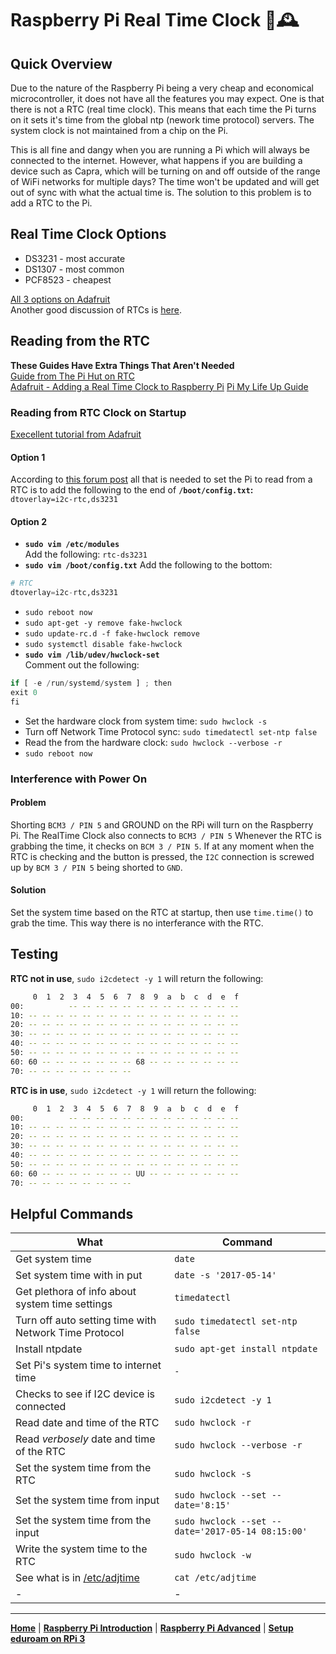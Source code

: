 # Raspberry Pi Real Time Clock 🥧🕰

## Quick Overview
Due to the nature of the Raspberry Pi being a very cheap and economical microcontroller, it does not have all the features you may expect. One is that there is not a RTC (real time clock). This means that each time the Pi turns on it sets it's time from the global ntp (nework time protocol) servers. The system clock is not maintained from a chip on the Pi.

This is all fine and dangy when you are running a Pi which will always be connected to the internet. However, what happens if you are building a device such as Capra, which will be turning on and off outside of the range of WiFi networks for multiple days? The time won't be updated and will get out of sync with what the actual time is. The solution to this problem is to add a RTC to the Pi.

## Real Time Clock Options

* DS3231 - most accurate 
* DS1307 - most common
* PCF8523 - cheapest

[All 3 options on Adafruit](https://learn.adafruit.com/adding-a-real-time-clock-to-raspberry-pi/wiring-the-rtc)<br>
Another good discussion of RTCs is [here](https://makezine.com/2019/01/18/getting-started-with-real-time-clocks/).


## Reading from the RTC

**These Guides Have Extra Things That Aren't Needed**<br>
[Guide from The Pi Hut on RTC](https://thepihut.com/blogs/raspberry-pi-tutorials/17209332-adding-a-real-time-clock-to-your-raspberry-pi) <br>
[Adafruit - Adding a Real Time Clock to Raspberry Pi](https://learn.adafruit.com/adding-a-real-time-clock-to-raspberry-pi)
[Pi My Life Up Guide](https://pimylifeup.com/raspberry-pi-rtc/)

### Reading from RTC Clock on Startup
[Execellent tutorial from Adafruit](https://learn.adafruit.com/adding-a-real-time-clock-to-raspberry-pi/set-rtc-time)

#### Option 1
According to [this forum post](https://www.raspberrypi.org/forums/viewtopic.php?t=200891) all that is needed to set the Pi to read from a RTC is to add the following to the end of **`/boot/config.txt`:**<br>
`dtoverlay=i2c-rtc,ds3231`

#### Option 2
* **`sudo vim /etc/modules`** <br>
Add the following: `rtc-ds3231`
* **`sudo vim /boot/config.txt`** Add the following to the bottom: 

```python
# RTC
dtoverlay=i2c-rtc,ds3231
```

* `sudo reboot now`
* `sudo apt-get -y remove fake-hwclock`
* `sudo update-rc.d -f fake-hwclock remove`
* `sudo systemctl disable fake-hwclock`
* **`sudo vim /lib/udev/hwclock-set`** <br>
Comment out the following:

```python
if [ -e /run/systemd/system ] ; then
exit 0
fi
```
* Set the hardware clock from system time: `sudo hwclock -s`
* Turn off Network Time Protocol sync: `sudo timedatectl set-ntp false`
* Read the from the hardware clock: `sudo hwclock --verbose -r`
* `sudo reboot now`

### Interference with Power On 

#### Problem
Shorting `BCM3 / PIN 5` and GROUND on the RPi will turn on the Raspberry Pi. The RealTime Clock also connects to `BCM3 / PIN 5`
Whenever the RTC is grabbing the time, it checks on `BCM 3 / PIN 5`. If at any moment when the RTC is checking and the button is pressed, the `I2C` connection is screwed up by `BCM 3 / PIN 5` being shorted to `GND`.

#### Solution
Set the system time based on the RTC at startup, then use `time.time()` to grab the time. This way there is no interferance with the RTC.

## Testing
**RTC not in use**, `sudo i2cdetect -y 1` will return the following:

```bash
     0  1  2  3  4  5  6  7  8  9  a  b  c  d  e  f
00:          -- -- -- -- -- -- -- -- -- -- -- -- -- 
10: -- -- -- -- -- -- -- -- -- -- -- -- -- -- -- -- 
20: -- -- -- -- -- -- -- -- -- -- -- -- -- -- -- -- 
30: -- -- -- -- -- -- -- -- -- -- -- -- -- -- -- -- 
40: -- -- -- -- -- -- -- -- -- -- -- -- -- -- -- -- 
50: -- -- -- -- -- -- -- -- -- -- -- -- -- -- -- -- 
60: 60 -- -- -- -- -- -- -- 68 -- -- -- -- -- -- -- 
70: -- -- -- -- -- -- -- -- 
```

**RTC is in use**, `sudo i2cdetect -y 1` will return the following:

```bash
     0  1  2  3  4  5  6  7  8  9  a  b  c  d  e  f
00:          -- -- -- -- -- -- -- -- -- -- -- -- -- 
10: -- -- -- -- -- -- -- -- -- -- -- -- -- -- -- -- 
20: -- -- -- -- -- -- -- -- -- -- -- -- -- -- -- -- 
30: -- -- -- -- -- -- -- -- -- -- -- -- -- -- -- -- 
40: -- -- -- -- -- -- -- -- -- -- -- -- -- -- -- -- 
50: -- -- -- -- -- -- -- -- -- -- -- -- -- -- -- -- 
60: 60 -- -- -- -- -- -- -- UU -- -- -- -- -- -- -- 
70: -- -- -- -- -- -- -- -- 
```

## Helpful Commands
|What|Command|
|----|-------|
|Get system time| `date`|
|Set system time with in put|`date -s '2017-05-14'`|
|Get plethora of info about system time settings|`timedatectl`|
|Turn off auto setting time with Network Time Protocol|`sudo timedatectl set-ntp false`|
|Install ntpdate|`sudo apt-get install ntpdate`|
|Set Pi's system time to internet time| ` - `|
|Checks to see if I2C device is connected|`sudo i2cdetect -y 1`|
|Read date and time of the RTC|`sudo hwclock -r`|
|Read *verbosely* date and time of the RTC|`sudo hwclock --verbose -r`|
|Set the system time from the RTC|`sudo hwclock -s`|
|Set the system time from input|`sudo hwclock --set --date='8:15'`|
|Set the system time from the input|`sudo hwclock --set --date='2017-05-14 08:15:00'`|
|Write the system time to the RTC|`sudo hwclock -w`|
|See what is in [/etc/adjtime](http://man7.org/linux/man-pages/man5/adjtime.5.html)|`cat /etc/adjtime`|
|-|-|



---
**[Home](README.md)** | **[Raspberry Pi Introduction](raspberry-pi-introduction)** | **[Raspberry Pi Advanced](raspberry-advanced.md)** | **[Setup eduroam on RPi 3](setup-eduroam-raspberry-pi-3.md)**

